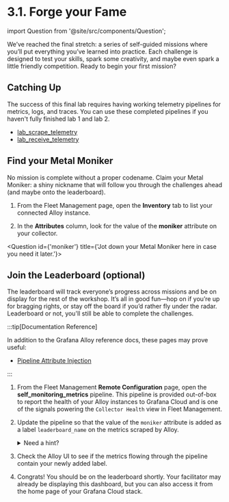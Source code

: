 ---
---

# 3.1. Forge your Fame

import Question from '@site/src/components/Question';

We’ve reached the final stretch: a series of self-guided missions where you’ll put everything you’ve learned into practice. Each challenge is designed to test your skills, spark some creativity, and maybe even spark a little friendly competition. Ready to begin your first mission?

## Catching Up

The success of this final lab requires having working telemetry pipelines for metrics, logs, and traces. You can use these completed pipelines if you haven't fully finished lab 1 and lab 2.

-  [lab_scrape_telemetry](https://raw.githubusercontent.com/grafana/alloy-workshop/refs/heads/main/finished_pipelines/lab_scrape_telemetry.alloy)
-  [lab_receive_telemetry](https://raw.githubusercontent.com/grafana/alloy-workshop/refs/heads/main/finished_pipelines/lab_receive_telemetry.alloy)

## Find your Metal Moniker

No mission is complete without a proper codename. Claim your Metal Moniker: a shiny nickname that will follow you through the challenges ahead (and maybe onto the leaderboard).

1.  From the Fleet Management page, open the **Inventory** tab to list your connected Alloy instance.

1.  In the **Attributes** column, look for the value of the **moniker** attribute on your collector.

<Question id={'moniker'} title={'Jot down your Metal Moniker here in case you need it later.'}></Question>


## Join the Leaderboard (optional)

The leaderboard will track everyone’s progress across missions and be on display for the rest of the workshop. It’s all in good fun—hop on if you’re up for bragging rights, or stay off the board if you’d rather fly under the radar. Leaderboard or not, you'll still be able to complete the challenges.

:::tip[Documentation Reference]

In addition to the Grafana Alloy reference docs, these pages may prove useful:
* [Pipeline Attribute Injection](https://grafana.com/docs/grafana-cloud/send-data/fleet-management/set-up/configuration-pipelines/pipeline-attribute-injection/)

:::

1.  From the Fleet Management **Remote Configuration** page, open the **self_monitoring_metrics** pipeline. This pipeline is provided out-of-box to report the health of your Alloy instances to Grafana Cloud and is one of the signals powering the `Collector Health` view in Fleet Management.

1.  Update the pipeline so that the value of the `moniker` attribute is added as a label `leaderboard_name` on the metrics scraped by Alloy.
    <details>
        <summary>Need a hint?</summary>

        Try adding a rule in the `discovery.relabel` component. The first rule in this block is doing something very similar to what you need to accomplish.
    </details>

1.  Check the Alloy UI to see if the metrics flowing through the pipeline contain your newly added label.

1.  Congrats! You should be on the leaderboard shortly. Your facilitator may already be displaying this dashboard, but you can also access it from the home page of your Grafana Cloud stack.
